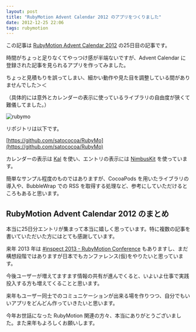 ```yaml
---
layout: post
title: "RubyMotion Advent Calendar 2012 のアプリをつくりました"
date: 2012-12-25 22:06
tags: rubymotion
---
```

この記事は [RubyMotion Advent Calendar 2012](http://www.adventar.org/calendars/18) の25日目の記事です。

時間がちょっと足りなくてやっつけ感が半端ないですが、Advent Calendar に登録された記事を見られるアプリを作ってみました。

ちょっと見積もりを誤ってしまい、細かい動作や見た目を調整している間がありませんでした＞＜

（具体的には意外とカレンダーの表示に使っているライブラリの自由度が狭くて難儀してました。）

![rubymo](/images/201212/rubymo.png)

リポジトリは以下です。

[https://github.com/satococoa/RubyMo](https://github.com/satococoa/RubyMo)

カレンダーの表示は [Kal](https://github.com/klazuka/Kal) を使い、エントリの表示には [NimbusKit](http://nimbuskit.info) を使っています。

簡単なサンプル程度のものではありますが、CocoaPods を用いたライブラリの導入や、BubbleWrap での RSS を取得する処理など、参考にしていただけるところもあると思います。


## RubyMotion Advent Calendar 2012 のまとめ

本当に25日分エントリが集まって本当に嬉しく思っています。特に複数の記事を書いていただいた方にはとても感謝しています。

来年 2013 年は [#inspect 2013 - RubyMotion Conference](http://www.rubymotion.com/conference/) もありますし、まだ構想段階ではありますが日本でもカンファレンス(仮)をやりたいと思っています。

今後ユーザーが増えてますます情報の共有が進んでくると、いよいよ仕事で実践投入する方も増えてくることと思います。

来年もユーザー同士でのコミュニケーションが出来る場を作りつつ、自分でもいいアプリをどんどん作っていきたいと思います。

今年お世話になった RubyMotion 関連の方々、本当にありがとうございました。また来年もよろしくお願いします。
